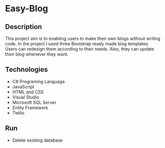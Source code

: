 # Easy-Blog

## Description

This project aim is to enabling users to make their own blogs without writing code.
In the project I used three Bootstrap ready made blog templates. Users can redesign 
them according to their needs. Also, they can update their blog whenever they want.

## Technologies

- C# Programing Language
- JavaScript
- HTML and CSS
- Visual Studio
- Microsoft SQL Server
- Entity Framework
- Twilio

## Run

- Delete existing database 
